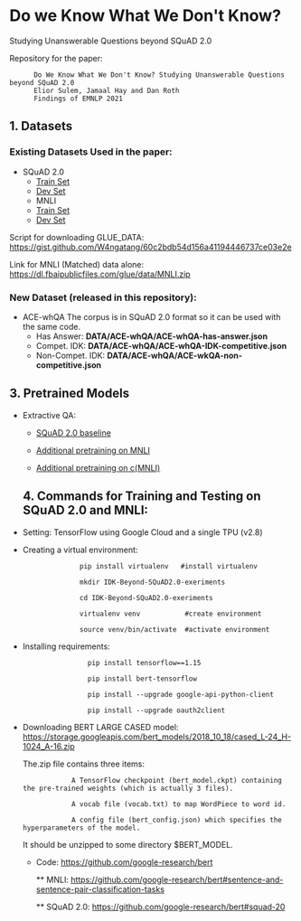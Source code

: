 # Do we Know What We Don't Know? 
Studying Unanswerable Questions beyond SQuAD 2.0

Repository for the paper:
          
          Do We Know What We Don't Know? Studying Unanswerable Questions beyond SQuAD 2.0
          Elior Sulem, Jamaal Hay and Dan Roth
          Findings of EMNLP 2021
        
## 1. Datasets

### Existing Datasets Used in the paper:

* SQuAD 2.0
  - [Train Set](https://rajpurkar.github.io/SQuAD-explorer/dataset/train-v2.0.json)
  - [Dev Set](https://rajpurkar.github.io/SQuAD-explorer/dataset/dev-v2.0.json)
  * MNLI 
  - [Train Set](GLUE_DATA/MNLI/train.tsv)
  - [Dev Set](GLUE_DATA/MNLI/dev_matched.tsv)

Script for downloading GLUE_DATA: https://gist.github.com/W4ngatang/60c2bdb54d156a41194446737ce03e2e

Link for MNLI (Matched) data alone: https://dl.fbaipublicfiles.com/glue/data/MNLI.zip

### New Dataset (released in this repository):

* ACE-whQA
The corpus is in SQuAD 2.0 format so it can be used with the same code.
  - Has Answer: **DATA/ACE-whQA/ACE-whQA-has-answer.json**
  - Compet. IDK: **DATA/ACE-whQA/ACE-whQA-IDK-competitive.json**
  - Non-Compet. IDK: **DATA/ACE-whQA/ACE-wkQA-non-competitive.json**

## 3. Pretrained Models

* Extractive QA:

  - [SQuAD 2.0 baseline](https://drive.google.com/drive/folders/1AOy4vJUqmBknzgrNUR1UyLWsdgzZOEZx?usp=sharing)
  
  - [Additional pretraining on MNLI](https://drive.google.com/drive/folders/1HXrEstlj_HFvV1xJco485PReQvUvNCpk?usp=sharing)

  - [Additional pretraining on c(MNLI)](https://drive.google.com/drive/folders/1qW49KLdgI58H56vJ1FOOgyW9MnejuhSJ?usp=sharing)
  
  ## 4. Commands for Training and Testing on SQuAD 2.0 and MNLI:


* Setting: TensorFlow using Google Cloud and a single TPU (v2.8)

* Creating a virtual environment: 
                    
                    pip install virtualenv   #install virtualenv
                    
                    mkdir IDK-Beyond-SQuAD2.0-exeriments

                    cd IDK-Beyond-SQuAD2.0-exeriments
                    
                    virtualenv venv           #create environment
                    
                    source venv/bin/activate  #activate environment
                  
* Installing requirements:  
                     
                      pip install tensorflow==1.15
                      
                      pip install bert-tensorflow

                      pip install --upgrade google-api-python-client
                     
                      pip install --upgrade oauth2client
 
  
 * Downloading BERT LARGE CASED model: https://storage.googleapis.com/bert_models/2018_10_18/cased_L-24_H-1024_A-16.zip
 
   The.zip file contains three items:
   
                   A TensorFlow checkpoint (bert_model.ckpt) containing the pre-trained weights (which is actually 3 files).
      
                   A vocab file (vocab.txt) to map WordPiece to word id.
       
                   A config file (bert_config.json) which specifies the hyperparameters of the model.
                   
   It should be unzipped to some directory $BERT_MODEL.
   
   * Code: https://github.com/google-research/bert
 
      ** MNLI: https://github.com/google-research/bert#sentence-and-sentence-pair-classification-tasks

      ** SQuAD 2.0: https://github.com/google-research/bert#squad-20
        
